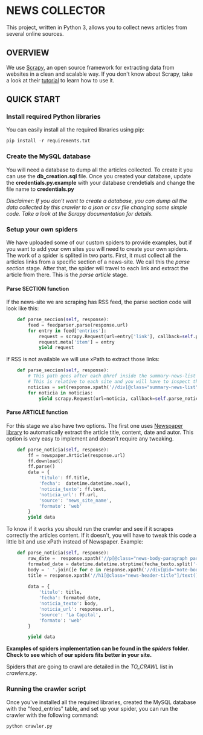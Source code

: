 <h1>NEWS COLLECTOR</h1>

This project, written in Python 3, allows you to collect news articles from several online sources.


<h2>OVERVIEW</h2>

We use <a href="https://scrapy.org/">Scrapy</a>, an open source framework for extracting data from websites in a clean and 
scalable way. If you don't know about Scrapy, take a look at their <a href="https://doc.scrapy.org/en/latest/intro/tutorial.html">tutorial</a> to learn how to use it.


<h2>QUICK START</h2>


<h3>Install required Python libraries</h3>

You can easily install all the required libraries using pip:

```python
pip install -r requirements.txt
```

<h3>Create the MySQL database</h3>

You will need a database to dump all the articles collected. To create it you can use the <b>db_creation.sql</B> file.
Once you created your database, update the <b>credentials.py.example</b> with your database crendetials and change the file name to <b>credentials.py</b>

<i>Disclaimer: If you don't want to create a database, you can dump all the data
collected by this crawler to a json or csv file changing some simple code. Take 
a look at the Scrapy documentation for details.</i>


<h3> Setup your own spiders </h3>

We have uploaded some of our custom spiders to provide examples, but if you want to add your own sites you will need to create your own spiders.
The work of a spider is splited in two parts. First, it must collect all the articles links from a specific section of a news-site. We call this the <i>parse section</i> stage. After that, the spider will travel to each link and extract the article from there. This is the <i>parse article</i> stage.


<h4>Parse SECTION function</h4>


If the news-site we are scraping has RSS feed, the parse section code will look like this:

```python
    def parse_seccion(self, response):
        feed = feedparser.parse(response.url)
        for entry in feed['entries']:
            request = scrapy.Request(url=entry['link'], callback=self.parse_noticia)
            request.meta['item'] = entry           
            yield request
```

If RSS is not available we will use xPath to extract those links:

```python
    def parse_seccion(self, response):
        # This path goes after each @href inside the summary-news-list of a specific site.
        # This is relative to each site and you will have to inspect the html of the site to know were to look.
        noticias = set(response.xpath('//div[@class="summary-news-list"]/article/header/h1/a/@href').extract())
        for noticia in noticias:
            yield scrapy.Request(url=noticia, callback=self.parse_noticia)
```



<h4> Parse ARTICLE function </h4>

For this stage we also have two options. The first one uses <a href="https://newspaper.readthedocs.io/en/latest/">Newspaper library</a> to automatically extract the article title, content, date and autor. This option is very easy to implement and doesn't require any tweaking.

```python
    def parse_noticia(self, response):
        ff = newspaper.Article(response.url)
        ff.download()
        ff.parse()
        data = {
            'titulo': ff.title,
            'fecha':  datetime.datetime.now(),
            'noticia_texto': ff.text,
            'noticia_url': ff.url,
            'source': 'news_site_name',
            'formato': 'web'
        }
        yield data
```

To know if it works you should run the crawler and see if it scrapes correctly the articles content.
If it doesn't, you will have to tweak this code a little bit and use xPath instead of Newspaper.
Example:

```python
    def parse_noticia(self, response):
        raw_date =  response.xpath('//p[@class="news-body-paragraph paragraph-date"]/text()').extract()[0]
        formated_date = datetime.datetime.strptime(fecha_texto.split('-')[1].strip(), '%A  %d de %B de %Y')
        body = ' '.join([e for e in response.xpath('//div[@id="note-body"]/p/text()').extract()])
        title = response.xpath('//h1[@class="news-header-title"]/text()').extract()[0]
        
        data = {
            'titulo': title,
            'fecha': formated_date,
            'noticia_texto': body,
            'noticia_url': response.url,
            'source': 'La Capital',
            'formato': 'web'
        }

        yield data
```

<b>Examples of spiders implementation can be found in the <i>spiders</i> folder. Check to see which of our spiders fits better in your site.</b>

Spiders that are going to crawl are detailed in the <i>TO_CRAWL</i> list in <i>crawlers.py</i>.


<h3>Running the crawler script</h3>

Once you've installed all the required libraries, created the MySQL database with the
"feed_entries" table, and set up your spider, you can run the crawler with the following command:

```python
python crawler.py
```
